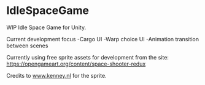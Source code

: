 # IdleSpaceGame
 WIP Idle Space Game for Unity.
 
 Current development focus
 -Cargo UI
 -Warp choice UI 
 -Animation transition between scenes

Currently using free sprite assets for development from the site:
https://opengameart.org/content/space-shooter-redux

Credits to www.kenney.nl for the sprite.
